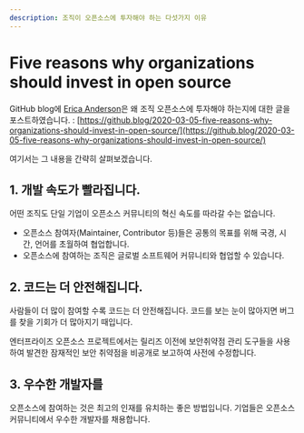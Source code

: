 ```yaml
---
description: 조직이 오픈소스에 투자해야 하는 다섯가지 이유
---
```


# Five reasons why organizations should invest in open source

GitHub blog에 [Erica Anderson](https://github.blog/author/eanderson/)은 왜 조직 오픈소스에 투자해야 하는지에 대한 글을 포스트하였습니다. : [https://github.blog/2020-03-05-five-reasons-why-organizations-should-invest-in-open-source/](https://github.blog/2020-03-05-five-reasons-why-organizations-should-invest-in-open-source/)

여기서는 그 내용을 간략히 살펴보겠습니다. 

## 1. 개발 속도가 빨라집니다. 

어떤 조직도 단일 기업이 오픈소스 커뮤니티의 혁신 속도를 따라갈 수는 없습니다. 

* 오픈소스 참여자\(Maintainer, Contributor 등\)들은 공통의 목표를 위해 국경, 시간, 언어를 초월하여 협업합니다. 
* 오픈소스에 참여하는 조직은  글로벌 소프트웨어 커뮤니티와 협업할 수 있습니다. 

## 2. 코드는 더 안전해집니다. 

사람들이 더 많이 참여할 수록 코드는 더 안전해집니다. 코드를 보는 눈이 많아지면 버그를 찾을 기회가 더 많아지기 때입니다. 

엔터프라이즈 오픈소스 프로젝트에서는 릴리즈 이전에 보안취약점 관리 도구들을 사용하여 발견한 잠재적인 보안 취약점을 비공개로 보고하여 사전에 수정합니다. 

## 3. 우수한 개발자를 

오픈소스에 참여하는 것은 최고의 인재를 유치하는 좋은 방법입니다. 기업들은 오픈소스 커뮤니티에서 우수한 개발자를 채용합니다. 



